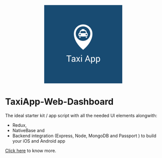 <center><img src ="../images/taxi.png" style="width: 50%; hieght: 50%"></center>

# TaxiApp-Web-Dashboard

The ideal starter kit / app script with all the needed UI elements alongwith:

* Redux,
* NativeBase and 
* Backend integration (Express, Node, MongoDB and Passport ) to build your iOS and Android app

[Click here](https://market.nativebase.io/view/react-native-taxi-app-with-backend) to know more.
